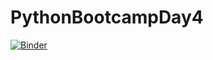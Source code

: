 # PythonBootcampDay4
[![Binder](https://mybinder.org/badge_logo.svg)](https://mybinder.org/v2/gh/VitaliAlexeev/PythonBootcampDay4.git/HEAD)

